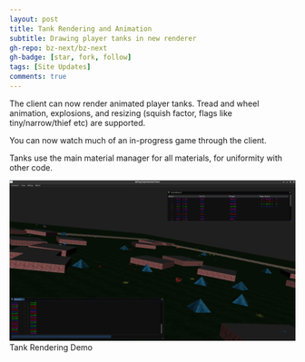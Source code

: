 ```yaml
---
layout: post
title: Tank Rendering and Animation
subtitle: Drawing player tanks in new renderer
gh-repo: bz-next/bz-next
gh-badge: [star, fork, follow]
tags: [Site Updates]
comments: true
---
```


The client can now render animated player tanks. Tread and wheel animation, explosions, and resizing (squish factor, flags like tiny/narrow/thief etc) are supported.

You can now watch much of an in-progress game through the client.

Tanks use the main material manager for all materials, for uniformity with other code.

![Tanks](/assets/img/tanks.png)
Tank Rendering Demo